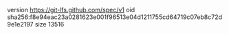 version https://git-lfs.github.com/spec/v1
oid sha256:f8e94eac23a0281623e001f96513e04d1211755cd64719c07eb8c72d9e1e2197
size 13516
